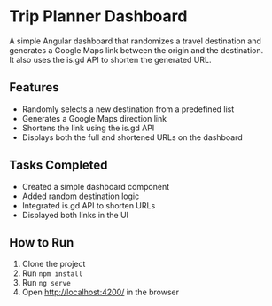 # Trip Planner Dashboard

A simple Angular dashboard that randomizes a travel destination and generates a Google Maps link between the origin and the destination.  
It also uses the is.gd API to shorten the generated URL.

## Features
- Randomly selects a new destination from a predefined list
- Generates a Google Maps direction link
- Shortens the link using the is.gd API
- Displays both the full and shortened URLs on the dashboard

## Tasks Completed
- Created a simple dashboard component
- Added random destination logic
- Integrated is.gd API to shorten URLs
- Displayed both links in the UI

## How to Run
1. Clone the project
2. Run `npm install`
3. Run `ng serve`
4. Open [http://localhost:4200/](http://localhost:4200/) in the browser
